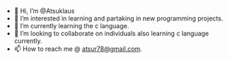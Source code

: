 - 👋 Hi, I’m @Atsuklaus
- 👀 I’m interested in learning and partaking in new programming projects.
- 🌱 I’m currently learning the c language.
- 💞️ I’m looking to collaborate on individuals also learning c language currently.
- 📫 How to reach me @ atsur78@gmail.com.

<!---
Atsuklaus/Atsuklaus is a ✨ special ✨ repository because its `README.md` (this file) appears on your GitHub profile.
You can click the Preview link to take a look at your changes.
--->
